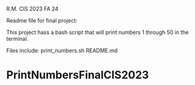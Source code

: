 R.M.
CIS 2023 FA 24

Readme file for final project:

This project hass a bash script that will print numbers 1 through 50 in the terminal.

Files include:
print_numbers.sh
README.md

# PrintNumbersFinalCIS2023
